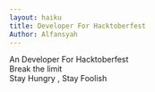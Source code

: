 ```yaml
---
layout: haiku
title: Developer For Hacktoberfest
Author: Alfansyah
---
```


An Developer For Hacktoberfest <br>
Break the limit <br>
Stay Hungry , Stay Foolish
